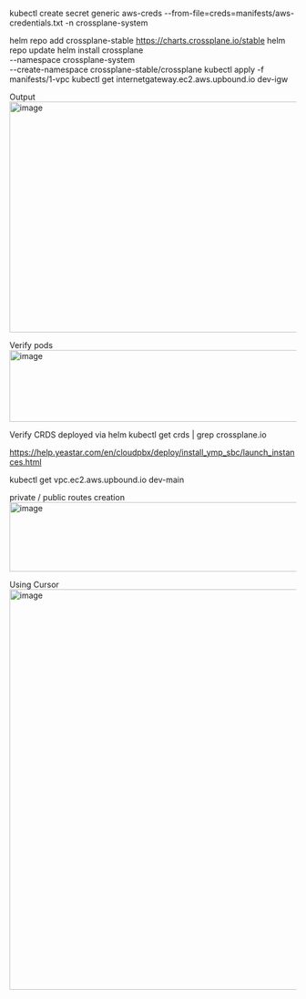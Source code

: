 kubectl create secret generic aws-creds --from-file=creds=manifests/aws-credentials.txt -n crossplane-system


helm repo add crossplane-stable https://charts.crossplane.io/stable
helm repo update
helm install crossplane \
--namespace crossplane-system \
--create-namespace crossplane-stable/crossplane
kubectl apply -f manifests/1-vpc
kubectl get internetgateway.ec2.aws.upbound.io dev-igw

Output
<img width="1095" height="405" alt="image" src="https://github.com/user-attachments/assets/61d4b5b5-910d-42ca-97bd-2873b0158c0c" />

Verify pods
<img width="1049" height="126" alt="image" src="https://github.com/user-attachments/assets/1929afd9-0ae4-401e-b33e-3e9f8d03abcb" />

Verify CRDS deployed via helm
kubectl get crds | grep crossplane.io

https://help.yeastar.com/en/cloudpbx/deploy/install_ymp_sbc/launch_instances.html


kubectl get vpc.ec2.aws.upbound.io dev-main

private / public routes creation
<img width="943" height="122" alt="image" src="https://github.com/user-attachments/assets/dc09b91e-7c2f-46b4-8266-bdd45a75913f" />

Using Cursor
<img width="694" height="703" alt="image" src="https://github.com/user-attachments/assets/c5eb05da-a93f-43ce-a99d-32bd97e74cf6" />